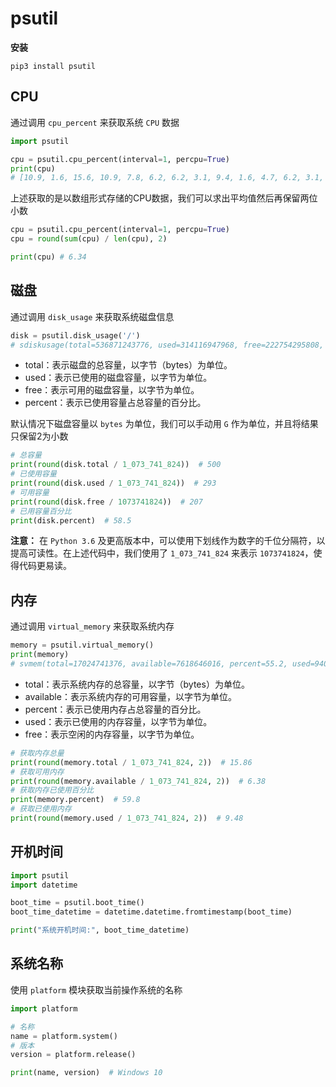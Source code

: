 # psutil

**安装**

`pip3 install psutil`



## CPU

通过调用 `cpu_percent` 来获取系统 `CPU` 数据

```python
import psutil

cpu = psutil.cpu_percent(interval=1, percpu=True)
print(cpu)
# [10.9, 1.6, 15.6, 10.9, 7.8, 6.2, 6.2, 3.1, 9.4, 1.6, 4.7, 6.2, 3.1, 4.7, 4.7, 4.7]
```



上述获取的是以数组形式存储的CPU数据，我们可以求出平均值然后再保留两位小数

```python
cpu = psutil.cpu_percent(interval=1, percpu=True)
cpu = round(sum(cpu) / len(cpu), 2)

print(cpu) # 6.34
```



## 磁盘

通过调用 `disk_usage` 来获取系统磁盘信息

```python
disk = psutil.disk_usage('/')
# sdiskusage(total=536871243776, used=314116947968, free=222754295808, percent=58.5)
```

- total：表示磁盘的总容量，以字节（bytes）为单位。
- used：表示已使用的磁盘容量，以字节为单位。
- free：表示可用的磁盘容量，以字节为单位。
- percent：表示已使用容量占总容量的百分比。



默认情况下磁盘容量以 `bytes` 为单位，我们可以手动用 `G` 作为单位，并且将结果只保留2为小数

```python
# 总容量
print(round(disk.total / 1_073_741_824))  # 500
# 已使用容量
print(round(disk.used / 1_073_741_824))  # 293
# 可用容量
print(round(disk.free / 1073741824))  # 207
# 已用容量百分比
print(disk.percent)  # 58.5
```

**注意：** 在 `Python 3.6` 及更高版本中，可以使用下划线作为数字的千位分隔符，以提高可读性。在上述代码中，我们使用了 `1_073_741_824` 来表示 `1073741824`，使得代码更易读。



## 内存

通过调用 `virtual_memory` 来获取系统内存

```python
memory = psutil.virtual_memory()
print(memory)
# svmem(total=17024741376, available=7618646016, percent=55.2, used=9406095360, free=7618646016)
```

- total：表示系统内存的总容量，以字节（bytes）为单位。
- available：表示系统内存的可用容量，以字节为单位。
- percent：表示已使用内存占总容量的百分比。
- used：表示已使用的内存容量，以字节为单位。
- free：表示空闲的内存容量，以字节为单位。



```python
# 获取内存总量
print(round(memory.total / 1_073_741_824, 2))  # 15.86
# 获取可用内存
print(round(memory.available / 1_073_741_824, 2))  # 6.38
# 获取内存已使用百分比
print(memory.percent)  # 59.8
# 获取已使用内存
print(round(memory.used / 1_073_741_824, 2))  # 9.48
```



## 开机时间

```python
import psutil
import datetime

boot_time = psutil.boot_time()
boot_time_datetime = datetime.datetime.fromtimestamp(boot_time)

print("系统开机时间:", boot_time_datetime)
```



## 系统名称

使用 `platform` 模块获取当前操作系统的名称

```python
import platform

# 名称
name = platform.system()
# 版本
version = platform.release()

print(name, version)  # Windows 10
```

